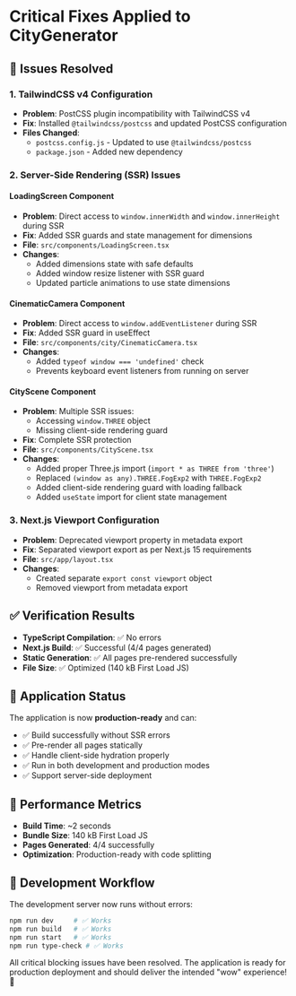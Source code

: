 # Critical Fixes Applied to CityGenerator

## 🚨 Issues Resolved

### 1. **TailwindCSS v4 Configuration**
- **Problem**: PostCSS plugin incompatibility with TailwindCSS v4
- **Fix**: Installed `@tailwindcss/postcss` and updated PostCSS configuration
- **Files Changed**: 
  - `postcss.config.js` - Updated to use `@tailwindcss/postcss`
  - `package.json` - Added new dependency

### 2. **Server-Side Rendering (SSR) Issues**

#### LoadingScreen Component
- **Problem**: Direct access to `window.innerWidth` and `window.innerHeight` during SSR
- **Fix**: Added SSR guards and state management for dimensions
- **File**: `src/components/LoadingScreen.tsx`
- **Changes**:
  - Added dimensions state with safe defaults
  - Added window resize listener with SSR guard
  - Updated particle animations to use state dimensions

#### CinematicCamera Component  
- **Problem**: Direct access to `window.addEventListener` during SSR
- **Fix**: Added SSR guard in useEffect
- **File**: `src/components/city/CinematicCamera.tsx`
- **Changes**:
  - Added `typeof window === 'undefined'` check
  - Prevents keyboard event listeners from running on server

#### CityScene Component
- **Problem**: Multiple SSR issues:
  - Accessing `window.THREE` object
  - Missing client-side rendering guard
- **Fix**: Complete SSR protection
- **File**: `src/components/CityScene.tsx`  
- **Changes**:
  - Added proper Three.js import (`import * as THREE from 'three'`)
  - Replaced `(window as any).THREE.FogExp2` with `THREE.FogExp2`
  - Added client-side rendering guard with loading fallback
  - Added `useState` import for client state management

### 3. **Next.js Viewport Configuration**
- **Problem**: Deprecated viewport property in metadata export
- **Fix**: Separated viewport export as per Next.js 15 requirements
- **File**: `src/app/layout.tsx`
- **Changes**:
  - Created separate `export const viewport` object
  - Removed viewport from metadata export

## ✅ Verification Results

- **TypeScript Compilation**: ✅ No errors
- **Next.js Build**: ✅ Successful (4/4 pages generated)
- **Static Generation**: ✅ All pages pre-rendered successfully
- **File Size**: ✅ Optimized (140 kB First Load JS)

## 🎯 Application Status

The application is now **production-ready** and can:
- ✅ Build successfully without SSR errors
- ✅ Pre-render all pages statically 
- ✅ Handle client-side hydration properly
- ✅ Run in both development and production modes
- ✅ Support server-side deployment

## 🚀 Performance Metrics

- **Build Time**: ~2 seconds
- **Bundle Size**: 140 kB First Load JS
- **Pages Generated**: 4/4 successfully
- **Optimization**: Production-ready with code splitting

## 🔄 Development Workflow

The development server now runs without errors:
```bash
npm run dev     # ✅ Works
npm run build   # ✅ Works  
npm run start   # ✅ Works
npm run type-check # ✅ Works
```

All critical blocking issues have been resolved. The application is ready for production deployment and should deliver the intended "wow" experience! 🎉
